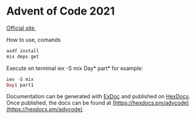 # Advent of Code 2021


[Official site](https://adventofcode.com/), 

How to use, comands
```elixir
asdf install
mix deps.get

```
Execute on terminal
iex -S mix 
Day* part* 
for example:
```elixir
iex -S mix 
Day1 part1

```

Documentation can be generated with [ExDoc](https://github.com/elixir-lang/ex_doc)
and published on [HexDocs](https://hexdocs.pm). Once published, the docs can
be found at [https://hexdocs.pm/advcode](https://hexdocs.pm/advcode).

